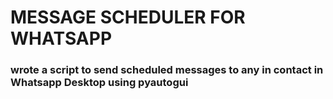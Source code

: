 ﻿# MESSAGE SCHEDULER FOR WHATSAPP

### wrote a script to send scheduled messages to any in contact in Whatsapp Desktop using pyautogui 